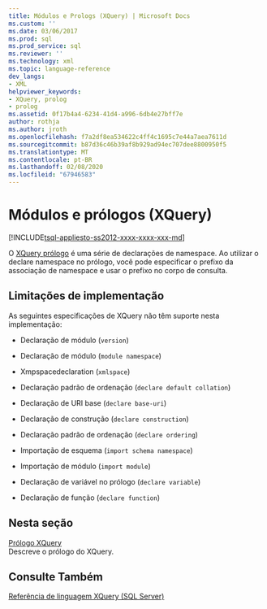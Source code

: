```yaml
---
title: Módulos e Prologs (XQuery) | Microsoft Docs
ms.custom: ''
ms.date: 03/06/2017
ms.prod: sql
ms.prod_service: sql
ms.reviewer: ''
ms.technology: xml
ms.topic: language-reference
dev_langs:
- XML
helpviewer_keywords:
- XQuery, prolog
- prolog
ms.assetid: 0f17b4a4-6234-41d4-a996-6db4e27bff7e
author: rothja
ms.author: jroth
ms.openlocfilehash: f7a2df8ea534622c4ff4c1695c7e44a7aea7611d
ms.sourcegitcommit: b87d36c46b39af8b929ad94ec707dee8800950f5
ms.translationtype: MT
ms.contentlocale: pt-BR
ms.lasthandoff: 02/08/2020
ms.locfileid: "67946583"
---
```

# <a name="modules-and-prologs-xquery"></a>Módulos e prólogos (XQuery)
[!INCLUDE[tsql-appliesto-ss2012-xxxx-xxxx-xxx-md](../includes/tsql-appliesto-ss2012-xxxx-xxxx-xxx-md.md)]

  O [XQuery prólogo](../xquery/modules-and-prologs-xquery-prolog.md) é uma série de declarações de namespace. Ao utilizar o declare namespace no prólogo, você pode especificar o prefixo da associação de namespace e usar o prefixo no corpo de consulta.  
  
## <a name="implementation-limitations"></a>Limitações de implementação  
 As seguintes especificações de XQuery não têm suporte nesta implementação:  
  
-   Declaração de módulo (`version`)  
  
-   Declaração de módulo (`module namespace`)  
  
-   Xmpspacedeclaration (`xmlspace`)  
  
-   Declaração padrão de ordenação (`declare default collation`)  
  
-   Declaração de URI base (`declare base-uri`)  
  
-   Declaração de construção (`declare construction`)  
  
-   Declaração padrão de ordenação (`declare ordering`)  
  
-   Importação de esquema (`import schema namespace`)  
  
-   Importação de módulo (`import module`)  
  
-   Declaração de variável no prólogo (`declare variable`)  
  
-   Declaração de função (`declare function`)  
  
## <a name="in-this-section"></a>Nesta seção  
 [Prólogo XQuery](../xquery/modules-and-prologs-xquery-prolog.md)  
 Descreve o prólogo do XQuery.  
  
## <a name="see-also"></a>Consulte Também  
 [Referência de linguagem XQuery &#40;SQL Server&#41;](../xquery/xquery-language-reference-sql-server.md)  
  
  
